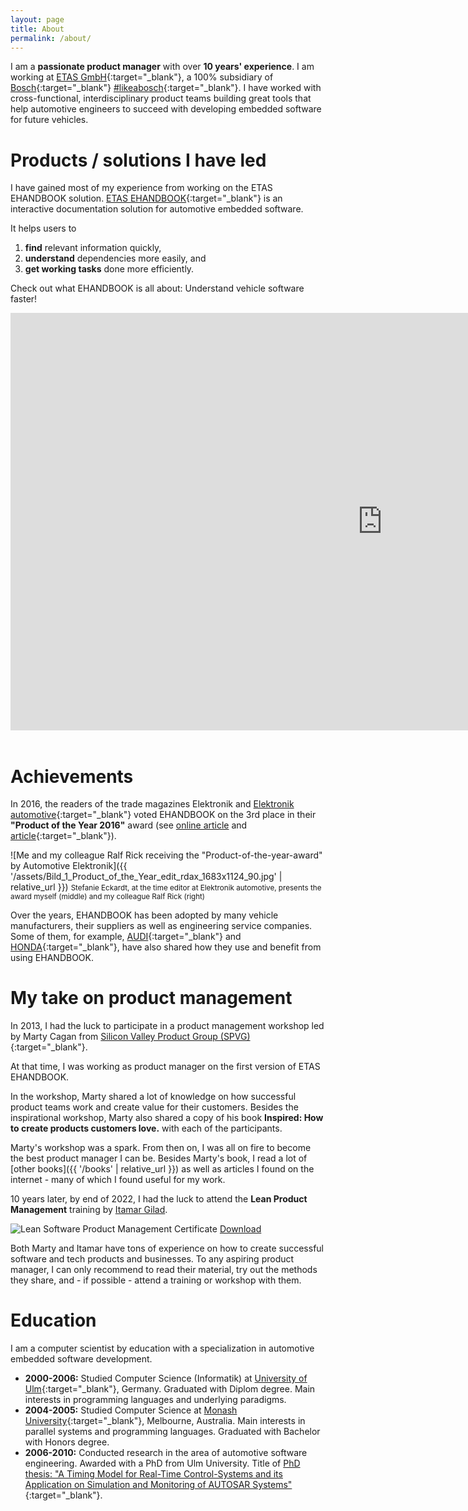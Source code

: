 ```yaml
---
layout: page
title: About
permalink: /about/
---
```


I am a **passionate product manager** with over **10 years' experience**. I am working at [ETAS GmbH](http://www.etas.com){:target="_blank"}, a 100% subsidiary of [Bosch](http://www.bosch.com){:target="_blank"} [#likeabosch](https://www.youtube.com/results?search_query=likeabosch){:target="_blank"}. I have worked with cross-functional, interdisciplinary product teams building great tools that help automotive engineers to succeed with developing embedded software for future vehicles.

# Products / solutions I have led

I have gained most of my experience from working on the ETAS EHANDBOOK solution. [ETAS EHANDBOOK](http://www.etas.com/ehandbook){:target="_blank"} is an interactive documentation solution for automotive embedded software. 

It helps users to 
1. **find** relevant information quickly, 
2. **understand** dependencies more easily, and 
3. **get working tasks** done more efficiently. 

Check out what EHANDBOOK is all about: Understand vehicle software faster!

<div class="iframe-wrapper">
<iframe width="1190" height="668" src="https://www.youtube.com/embed/XFDOwmg1ijM" title="EHANDBOOK – Understand vehicle software faster" frameborder="0" allow="accelerometer; autoplay; clipboard-write; encrypted-media; gyroscope; picture-in-picture" allowfullscreen></iframe>
</div>
<br/>

# Achievements

In 2016, the readers of the trade magazines Elektronik and [Elektronik automotive](https://www.elektroniknet.de/elektronik-automotive/){:target="_blank"} voted EHANDBOOK on the 3rd place in their **"Product of the Year 2016"** award (see [online article](https://www.etas.com/en/company/news_archive_2016-22885.php) and [article](https://www.etas.com/data/RealTimes_2016/rt_2016_1_30_en.pdf){:target="_blank"}). 

![Me and my colleague Ralf Rick receiving the "Product-of-the-year-award" by Automotive Elektronik]({{ '/assets/Bild_1_Product_of_the_Year_edit_rdax_1683x1124_90.jpg' | relative_url }})
<small>Stefanie Eckardt, at the time editor at Elektronik automotive, presents the award myself (middle) and my colleague Ralf Rick (right)</small>

Over the years, EHANDBOOK has been adopted by many vehicle manufacturers, their suppliers as well as engineering service companies. Some of them, for example, [AUDI](https://www.etas.com/download-center-files/DLC_realtimes/RT_2021_EN_46.pdf){:target="_blank"} and [HONDA](https://www.etas.com/download-center-files/products_EHANDBOOK/etas-honda-ehandbook-hanser-automotive-4-2022-en-20221020.pdf){:target="_blank"}, have also shared how they use and benefit from using EHANDBOOK. 

<!--
<div class="cards">
    <div class="card">
        <img src="{{ '/assets/Bild_1_Product_of_the_Year_edit_rdax_1683x1124_90.jpg' | relative_url }}" alt="Me and my colleague Ralf Rick receiving the 'Product-of-the-year-award' by Automotive Elektronik">
        <small>Stefanie Eckardt, at the time editor at Elektronik automotive, presents the award myself (middle) and my colleague Ralf Rick (right)</small>
    </div>
    <div class="card">
        <p>
            In 2016, the readers of the trade magazines Elektronik and <a href="https://www.elektroniknet.de/elektronik-automotive/" alt="Elektronik automotive" target="_blank">Elektronik automotive</a> voted EHANDBOOK on the 3rd place in their <b>"Product of the Year 2016"</b> award (see <a href="https://www.etas.com/en/company/news_archive_2016-22885.php" alt="online article" target="_blank">online article</a> and <a href="https://www.etas.com/data/RealTimes_2016/rt_2016_1_30_en.pdf" alt="article" target="_blank">article</a>). 
        </p>
        <p>
            Over the years, EHANDBOOK has been adopted by many vehicle manufacturers, their suppliers as well as engineering service companies. Some of them, for example, <a href="https://www.etas.com/download-center-files/DLC_realtimes/RT_2021_EN_46.pdf" target="_blank">AUDI</a> and <a href="https://www.etas.com/download-center-files/products_EHANDBOOK/etas-honda-ehandbook-hanser-automotive-4-2022-en-20221020.pdf" target="_blank">HONDA</a>, have also shared how they use and benefit from using EHANDBOOK. 
        </p>
    </div>
</div>
-->

# My take on product management

In 2013, I had the luck to participate in a product management workshop led by Marty Cagan from [Silicon Valley Product Group (SPVG)](https://www.svpg.com/){:target="_blank"}. 

At that time, I was working as product manager on the first version of ETAS EHANDBOOK. 

In the workshop, Marty shared a lot of knowledge on how successful product teams work and create value for their customers. Besides the inspirational workshop, Marty also shared a copy of his book **Inspired: How to create products customers love.** with each of the participants. 

Marty's workshop was a spark. From then on, I was all on fire to become the best product manager  I can be. 
Besides Marty's book, I read a lot of [other books]({{ '/books' | relative_url }}) as well as articles I found on the internet - many of which I found useful for my work. 

<div class="cards">
    <div class="card">
        <p>
            10 years later, by end of 2022, I had the luck to attend the <b>Lean Product Management</b> training by <a href="https://itamargilad.com/" target="_blank">Itamar Gilad</a>.
        </p>
    </div>
    <div class="card">
        <img src="{{ '/assets/Lean_Software_Product_Management_Certificate.jpg' | relative_url }}" alt="Lean Software Product Management Certificate">
        <a href="{{ '/assets/Lean_Software_Product_Management_Certificate.pdf' | relative_url }}">Download</a>
    </div>
</div>

Both Marty and Itamar have tons of experience on how to create successful software and tech products and businesses. To any aspiring product manager, I can only recommend to read their material, try out the methods they share, and - if possible - attend a training or workshop with them. 

# Education

I am a computer scientist by education with a specialization in automotive embedded software development. 

* **2000-2006:** Studied Computer Science (Informatik) at [University of Ulm](https://www.uni-ulm.de/){:target="_blank"}, Germany. Graduated with Diplom degree. Main interests in programming languages and underlying paradigms. 
* **2004-2005:** Studied Computer Science at [Monash University](https://www.monash.edu/){:target="_blank"}, Melbourne, Australia. Main interests in parallel systems and programming languages. Graduated with Bachelor with Honors degree. 
* **2006-2010:** Conducted research in the area of automotive software engineering. Awarded with a PhD from Ulm University. Title of [PhD thesis: "A Timing Model for Real-Time Control-Systems and its Application on Simulation and Monitoring of AUTOSAR Systems"](https://www.linkedin.com/in/freypatrick/overlay/50016542/single-media-viewer?type=DOCUMENT&profileId=ACoAAAy3fMABdRHS-IHJ4YuMaaVL7OFYF5j2mx4&lipi=urn%3Ali%3Apage%3Ad_flagship3_profile_view_base%3BkqX4E8x8RlWBewbqax6LsQ%3D%3D){:target="_blank"}. 
